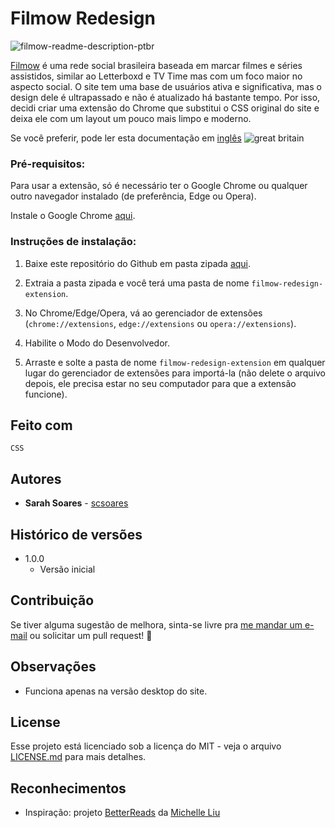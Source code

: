 # Filmow Redesign

![filmow-readme-description-ptbr](https://github.com/scsoares/filmow-redesign-extension/assets/121296372/99215b5f-7de2-4337-bcd3-e7780fd61b03)

[Filmow](http://filmow.com/) é uma rede social brasileira baseada em marcar filmes e séries assistidos, similar ao Letterboxd e TV Time mas com um foco maior no aspecto social. O site tem uma base de usuários ativa e significativa, mas o design dele é ultrapassado e não é atualizado há bastante tempo. Por isso, decidi criar uma extensão do Chrome que substitui o CSS original do site e deixa ele com um layout um pouco mais limpo e moderno.

Se você preferir, pode ler esta documentação em <a href="https://github.com/scsoares/filmow-redesign-extension/blob/master/README.md">inglês</a> ![great britain](https://raw.githubusercontent.com/stevenrskelton/flag-icon/master/png/16/country-4x3/gb.png)

### Pré-requisitos:

Para usar a extensão, só é necessário ter o Google Chrome ou qualquer outro navegador instalado (de preferência, Edge ou Opera).

Instale o Google Chrome [aqui](https://www.google.com/chrome/?brand=YTUH&gclid=CjwKCAjwm4ukBhAuEiwA0zQxk7nm0WqUTOwysM_j1qS-gkP8u2WvhSQBPqjOn5uNgyKhhk5T_-6f6BoCX6sQAvD_BwE&gclsrc=aw.ds).

### Instruções de instalação:

1. Baixe este repositório do Github em pasta zipada [aqui](https://github.com/scsoares/filmow-redesign-extension/archive/master.zip).

2. Extraia a pasta zipada e você terá uma pasta de nome `filmow-redesign-extension`.

3. No Chrome/Edge/Opera, vá ao gerenciador de extensões (`chrome://extensions`, `edge://extensions` ou `opera://extensions`).

4. Habilite o Modo do Desenvolvedor.

5. Arraste e solte a pasta de nome `filmow-redesign-extension` em qualquer lugar do gerenciador de extensões para importá-la (não delete o arquivo depois, ele precisa estar no seu computador para que a extensão funcione).

## Feito com

`CSS`

## Autores

- **Sarah Soares** - [scsoares](https://github.com/scsoares)

## Histórico de versões

- 1.0.0
  - Versão inicial

## Contribuição

Se tiver alguma sugestão de melhora, sinta-se livre pra [me mandar um e-mail](mailto:sasodsgn@gmail.com) ou solicitar um pull request! 🙂

## Observações

- Funciona apenas na versão desktop do site.

## License

Esse projeto está licenciado sob a licença do MIT - veja o arquivo [LICENSE.md](LICENSE.md) para mais detalhes.

## Reconhecimentos

- Inspiração: projeto [BetterReads](https://chrome.google.com/webstore/detail/modern-goodreads/ifbnfofjpbmnaennccominidogkogonm?hl=en&authuser=0) da [Michelle Liu](https://github.com/michellexliu)
